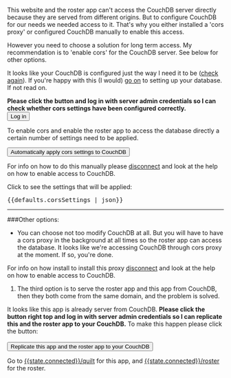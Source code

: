 This website and the roster app can't access the
CouchDB server directly because they are served from different
origins. But to configure CouchDB for our needs we needed access to
it. That's why you either installed a 'cors proxy' or
configured CouchDB manually to enable this access. 

However you need to choose a solution for long term access. My recommendation
is to 'enable cors' for the CouchDB server. See below for other
options.

<p ng-show="state.corsConfigured">
It looks like your CouchDB is configured just the way I need it to
be (<a href="#" ng-click="checkCors($event)">check again</a>). If
you're happy with this (I would) <a href="#"
ng-click="checkCors($event)">go on</a> to setting up your
database. If not read on.
</p>

<p ng-show="!state.configAccessible && !state.corsConfigured">
 <b>Please click the button and log in with server admin
 credentials so I can check whether cors settings have been configured
 correctly.</b>

<br>
<button class="btn btn-small btn-primary" ng-click="openLogin()">Log in</button>
</p>

<div ng-show="state.configAccessible && !state.corsConfigured">
To enable cors and enable the roster app to access the database
directly a certain number of settings need to be applied.
<p><p>	

<button class="btn btn-small btn-primary" ng-click="enableCors($event)">
Automatically apply cors settings to CouchDB</button>
<p>
For info on how to do this manually please <a href="#"
ng-click="reset($event)">disconnect</a> and look at the help on how to
enable access to CouchDB.
<p>

<a  ng-click="isCorsSettingsCollapsed =
!isCorsSettingsCollapsed">Click to see the settings that will be applied: </a>

<div collapse= "!isCorsSettingsCollapsed">
<pre>{{defaults.corsSettings | json}}</pre>
</div>

</div>

--------------------------------------------

###Other options:

* You can choose not too modify CouchDB at all. But you will have to have a cors
proxy in the background at all times so the roster app can access the
database. <span ng-show="state.maybeCors">
It looks like we're accessing CouchDB through cors proxy at the
moment. If so, you're done. 
</span> 

  For info on how install to install this proxy <a href="#" ng-click="reset($event)">disconnect</a> and look at the help on how to enable access to CouchDB.

1. The third option is to serve the roster app and this app from
CouchDB, then they both come from the same domain, and the problem is
solved. 
<span ng-show="state.servedFromCouchDb">
It looks like this app is already server from CouchDB.	
</span>
<span ng-hide="state.servedFromCouchDb">
<span ng-hide="state.configAccessible">
<b>Please click the button right top and log in with server admin
credentials so I can replicate this and the roster app to your CouchDB.</b>
</span>
<span ng-show="state.configAccessible">
  To make this happen please click the button:<br><br>
<button class="btn btn-small btn-primary" ng-click="enableCors($event)">
Replicate this app and the roster app to your CouchDB</button>
</span>
</span>

  Go to <a href="{{state.connected}}/quilt">{{state.connected}}/quilt</a>
for this app, and <a target="_blank" href="{{state.connected}}/roster">{{state.connected}}/roster</a> for the roster.


	
